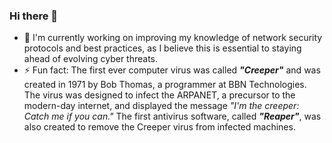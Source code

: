 ### Hi there 👋

- 🔭 I'm currently working on improving my knowledge of network security protocols and best practices, as I believe this is essential to staying ahead of evolving cyber threats.
- ⚡ Fun fact: The first ever computer virus was called __*"Creeper"*__ and was created in 1971 by Bob Thomas, a programmer at BBN Technologies. The virus was designed to infect the ARPANET, a precursor to the modern-day internet, and displayed the message *"I'm the creeper: Catch me if you can."* The first antivirus software, called __*"Reaper"*__, was also created to remove the Creeper virus from infected machines.
